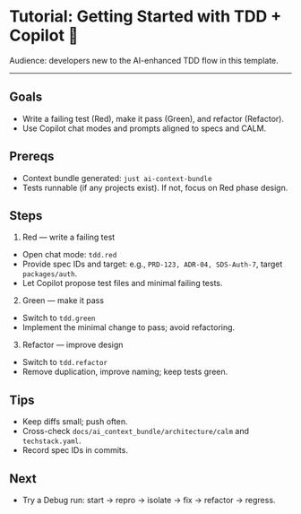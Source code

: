 # Tutorial: Getting Started with TDD + Copilot 🧪

Audience: developers new to the AI-enhanced TDD flow in this template.

---

## Goals

-   Write a failing test (Red), make it pass (Green), and refactor (Refactor).
-   Use Copilot chat modes and prompts aligned to specs and CALM.

## Prereqs

-   Context bundle generated: `just ai-context-bundle`
-   Tests runnable (if any projects exist). If not, focus on Red phase design.

## Steps

1. Red — write a failing test

-   Open chat mode: `tdd.red`
-   Provide spec IDs and target: e.g., `PRD-123, ADR-04, SDS-Auth-7`, target `packages/auth`.
-   Let Copilot propose test files and minimal failing tests.

2. Green — make it pass

-   Switch to `tdd.green`
-   Implement the minimal change to pass; avoid refactoring.

3. Refactor — improve design

-   Switch to `tdd.refactor`
-   Remove duplication, improve naming; keep tests green.

## Tips

-   Keep diffs small; push often.
-   Cross-check `docs/ai_context_bundle/architecture/calm` and `techstack.yaml`.
-   Record spec IDs in commits.

## Next

-   Try a Debug run: start → repro → isolate → fix → refactor → regress.
